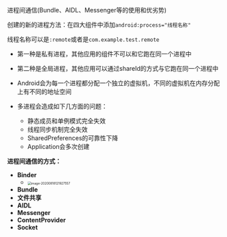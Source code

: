 进程间通信(Bundle、AIDL、Messenger等的使用和优劣势)

创建的新的进程方法：在四大组件中添加`android:process="线程名称"`

线程名称可以是`:remote`或者是`com.example.test.remote`

- 第一种是私有进程，其他应用的组件不可以和它跑在同一个进程中

- 第二种是全局进程，其他应用可以通过shareId的方式与它跑在同一个进程中
- Android会为每一个进程都分配一个独立的虚拟机，不同的虚拟机在内存分配上有不同的地址空间
- 多进程会造成如下几方面的问题：
    - 静态成员和单例模式完全失效
    - 线程同步机制完全失效
    - SharedPreferences的可靠性下降
    - Application会多次创建

**进程间通信的方式：**

- **Binder**
    - <img src="http://blog.img.wangdankai.cn/image-20200818121927557.png" alt="image-20200818121927557" style="zoom:50%;" />
- **Bundle**
- **文件共享**
- **AIDL**
- **Messenger**
- **ContentProvider**
- **Socket**


